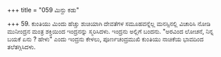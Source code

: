 +++
title = "059 ಮಿನ್ದು ಕಡು"

+++
59. ಕುಂತಿಯು ಮಿಂದು ಹೆಚ್ಚು ಶುಚಿಯಾಗಿ ದೇವತೆಗಳ ಸಮೂಹವನ್ನೆಲ್ಲ ಮನಸ್ಸಿನಲ್ಲಿ ವಿಚಾರಿಸಿ ನೋಡಿ ಮುನೀಂದ್ರನ ಮಂತ್ರ ಶಕ್ತಿಯಿಂದ ಇಂದ್ರನನ್ನು ಸ್ಮರಿಸಿದಳು. ಇಂದ್ರನು ಅಲ್ಲಿಗೆ ಬಂದನು. "ಅರವಿಂದ ಲೋಚನೆ, ನಿನ್ನ ಬಯಕೆ ಏನು ? ಹೇಳು" ಎಂದು ಇಂದ್ರನು ಕೇಳಲು, ಪೂರ್ಣಚಂದ್ರಮುಖಿ ಕುಂತಿಯು ನಾಚಿಕೆಯ ಭಾವದಿಂದ ತಲೆತಗ್ಗಿಸಿದಳು.
